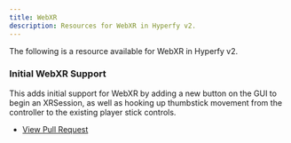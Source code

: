 ```yaml
---
title: WebXR
description: Resources for WebXR in Hyperfy v2.
---
```


The following is a resource available for WebXR in Hyperfy v2.

### Initial WebXR Support
This adds initial support for WebXR by adding a new button on the GUI to begin an XRSession, as well as hooking up thumbstick movement from the controller to the existing player stick controls.


* [View Pull Request](https://github.com/hyperfy-xyz/hyperfy/pull/29)